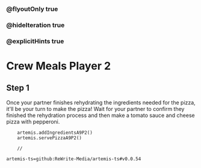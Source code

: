 ### @flyoutOnly true
### @hideIteration true
### @explicitHints true

# Crew Meals Player 2

## Step 1
Once your partner finishes rehydrating the ingredients needed for the pizza, it'll be your turn to make the pizza! Wait for your partner to confirm they finished the rehydration process and then make a tomato sauce and cheese pizza with pepperoni.

```ghost
    artemis.addIngredientsA9P2()
    artemis.servePizzaA9P2()
```
```template
    //
```

```package
artemis-ts=github:ReWrite-Media/artemis-ts#v0.0.54
```